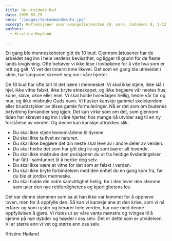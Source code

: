 ```yaml
---
title: De utvidede bud
date: 2020-03-29
hero: "/images/tenCommandments.jpg"
excerpt: Refleksjoner over evangelieteksten 29. mars, Johannes 8, 1-12
authors:
  - Kristine Hoyland

---
```

En gang ble menneskeheten gitt de 10 bud. Gjennom årtusener har de arbeidet seg inn i hele verdens bevissthet, og ligger til grunn for de fleste lands lovgivning. Ofte behøver vi ikke lese i lovbøkene for å vite hva som er rett og galt. Vi vet det innerst inne likevel. Det som en gang ble utmeislet i stein, har langsomt skrevet seg inn i våre hjerter.

De 10 bud har ofte talt til det nære i mennesket. Vi skal ikke stjele, ikke slå i hjel, ikke vitne falskt, ikke bryte ekteskapet, og ikke begjære vår nestes hus, kone, slave, okse eller esel. Vi skal holde hviledagen hellig, hedre vår far og mor, og ikke misbruke Guds navn. Vi husker kanskje gammel skolelærdom eller bruddstykker av disse gamle formuleringer. Nå er det som om budenes betydning forvandler seg igjen. Det kan virke som om det, som gjennom tiden har skrevet seg inn i våre hjerter, hos mange nå utvider seg til en ny forståelse av verden. Og denne kan kanskje uttrykkes slik:
 
- Du skal ikke stjele leveområdene til dyrene.
- Du skal ikke ta livet av naturen.
- Du skal ikke begjære det din neste skal leve av i andre deler av verden.
- Du skal hedre det som har gitt deg liv og som bærer alt levende.
- Du skal ikke misbruke den posisjonen du ut fra heldige livsbetingelser har fått i samfunnet til å berike deg selv.
- Du skal ikke være et vitne for det som er falskt i verden.
- Du skal ikke bryte forbindelsen med den enhet du en gang kom fra, før du ble et jordisk menneske.
- Du skal holde din indre samvittighet hellig, for i den lever den stemme som taler den nye rettferdighetens og kjærlighetens lov.

Det var denne stemmen som sa at han ikke var kommet for å oppheve loven, men for å oppfylle den. Så kan vi kanskje ane at den krise, som vi nå erfarer og som ryster og berører hele verden, har noe med denne oppfyllelsen å gjøre. Vi ristes ut av våre vante mønstre og tvinges til å kjenne på nye dybder og høyder i oss selv. Det er dette som er utvidelsen. Vi er større enn vi vet og større enn oss selv.

Kristine Høiland